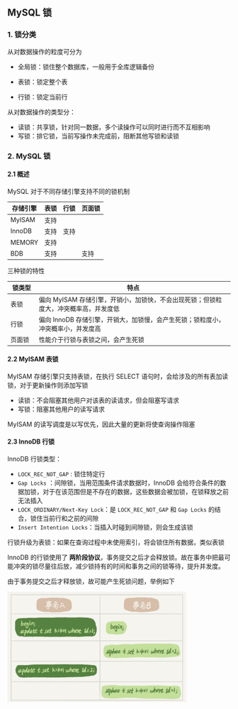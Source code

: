 ## MySQL 锁

### 1. 锁分类

从对数据操作的粒度可分为

- 全局锁：锁住整个数据库，一般用于全库逻辑备份

- 表锁：锁定整个表
- 行锁：锁定当前行

从对数据操作的类型分：

- 读锁：共享锁，针对同一数据，多个读操作可以同时进行而不互相影响
- 写锁：排它锁，当前写操作未完成前，阻断其他写锁和读锁



### 2. MySQL 锁

#### 2.1 概述

MySQL 对于不同存储引擎支持不同的锁机制

| 存储引擎 | 表锁 | 行锁 | 页面锁 |
| -------- | ---- | ---- | ------ |
| MyISAM   | 支持 |      |        |
| InnoDB   | 支持 | 支持 |        |
| MEMORY   | 支持 |      |        |
| BDB      | 支持 |      | 支持   |

三种锁的特性

|<span style="display:inline-block;width:50px">锁类型</span>| 特点                                                         |
| ------  | ------------------------------------------------------------ |
| 表锁    | 偏向 MyISAM 存储引擎，开销小，加锁快，不会出现死锁；但锁粒度大，冲突概率高，并发度低 |
| 行锁    | 偏向 InnoDB 存储引擎，开销大，加锁慢，会产生死锁；锁粒度小，冲突概率小，并发度高 |
| 页面锁  | 性能介于行锁与表锁之间，会产生死锁                           |



#### 2.2 MyISAM 表锁

MyISAM 存储引擎只支持表锁，在执行 SELECT 语句时，会给涉及的所有表加读锁，对于更新操作则添加写锁

- 读锁：不会阻塞其他用户对该表的读请求，但会阻塞写请求
- 写锁：阻塞其他用户的读写请求

MyISAM 的读写调度是以写优先，因此大量的更新将使查询操作阻塞



#### 2.3 InnoDB 行锁

InnoDB 行锁类型：

- `LOCK_REC_NOT_GAP` : 锁住特定行
- `Gap Locks` ：间隙锁，当用范围条件请求数据时，InnoDB 会给符合条件的数据加锁，对于在该范围但是不存在的数据，这些数据会被加锁，在锁释放之前无法插入
- `LOCK_ORDINARY/Next-Key Lock`：是 `LOCK_REC_NOT_GAP` 和  `Gap Locks` 的结合，锁住当前行和之前的间隙
- `Insert Intention Locks`：当插入时碰到间隙锁，则会生成该锁

行锁升级为表锁：如果在查询过程中未使用索引，将会锁住所有数据，类似表锁



InnoDB 的行锁使用了 **两阶段协议**，事务提交之后才会释放锁。故在事务中把最可能冲突的锁尽量往后放，减少锁持有的时间和事务之间的锁等待，提升并发度。

由于事务提交之后才释放锁，故可能产生死锁问题，举例如下

<img src="img/行锁死锁示意图.jpg" style="zoom:40%">